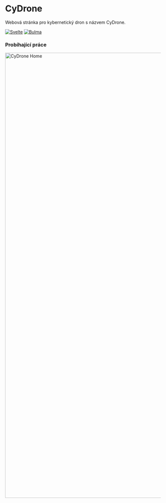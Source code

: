 <h1 class="rich-diff-level-zero">CyDrone</h1>

<p>Webová stránka pro kybernetický dron s názvem CyDrone.</p>

[![Svelte](https://img.shields.io/badge/Svelte-orange.svg)]() [![Bulma](https://img.shields.io/badge/Bulma-cyan.svg)]()

### Probíhající práce

<img width="1440" alt="CyDrone Home" src="https://user-images.githubusercontent.com/72941622/173295751-078464a4-7883-4f33-a724-47bdbeffd3af.png">
